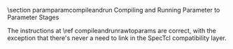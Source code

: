 \section paramparamcompileandrun Compiling and Running Parameter to Parameter Stages

The instructions at \ref compileandrunrawtoparams  are correct, with the
exception that there's never a need to link in the SpecTcl compatibility layer.
